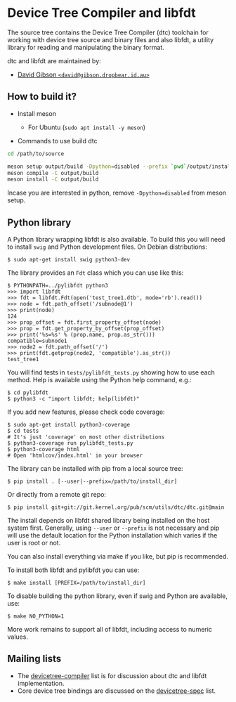 # Device Tree Compiler and libfdt

The source tree contains the Device Tree Compiler (dtc) toolchain for
working with device tree source and binary files and also libfdt, a
utility library for reading and manipulating the binary format.

dtc and libfdt are maintained by:

* [David Gibson `<david@gibson.dropbear.id.au>`](mailto:david@gibson.dropbear.id.au)

## How to build it?

- Install meson
  - For Ubuntu (`sudo apt install -y meson`)

- Commands to use build dtc
```bash
cd /path/to/source

meson setup output/build -Dpython=disabled --prefix `pwd`/output/install
meson compile -C output/build
meson install -C output/build
```

Incase you are interested in python, remove `-Dpython=disabled` from meson setup.

## Python library

A Python library wrapping libfdt is also available. To build this you
will need to install `swig` and Python development files. On Debian
distributions:

```
$ sudo apt-get install swig python3-dev
```

The library provides an `Fdt` class which you can use like this:

```
$ PYTHONPATH=../pylibfdt python3
>>> import libfdt
>>> fdt = libfdt.Fdt(open('test_tree1.dtb', mode='rb').read())
>>> node = fdt.path_offset('/subnode@1')
>>> print(node)
124
>>> prop_offset = fdt.first_property_offset(node)
>>> prop = fdt.get_property_by_offset(prop_offset)
>>> print('%s=%s' % (prop.name, prop.as_str()))
compatible=subnode1
>>> node2 = fdt.path_offset('/')
>>> print(fdt.getprop(node2, 'compatible').as_str())
test_tree1
```

You will find tests in `tests/pylibfdt_tests.py` showing how to use each
method. Help is available using the Python help command, e.g.:

```
$ cd pylibfdt
$ python3 -c "import libfdt; help(libfdt)"
```

If you add new features, please check code coverage:

```
$ sudo apt-get install python3-coverage
$ cd tests
# It's just 'coverage' on most other distributions
$ python3-coverage run pylibfdt_tests.py
$ python3-coverage html
# Open 'htmlcov/index.html' in your browser
```

The library can be installed with pip from a local source tree:

```
$ pip install . [--user|--prefix=/path/to/install_dir]
```

Or directly from a remote git repo:

```
$ pip install git+git://git.kernel.org/pub/scm/utils/dtc/dtc.git@main
```

The install depends on libfdt shared library being installed on the
host system first. Generally, using `--user` or `--prefix` is not
necessary and pip will use the default location for the Python
installation which varies if the user is root or not.

You can also install everything via make if you like, but pip is
recommended.

To install both libfdt and pylibfdt you can use:

```
$ make install [PREFIX=/path/to/install_dir]
```

To disable building the python library, even if swig and Python are available,
use:

```
$ make NO_PYTHON=1
```

More work remains to support all of libfdt, including access to numeric
values.

## Mailing lists

* The [devicetree-compiler](mailto:devicetree-compiler@vger.kernel.org)
  list is for discussion about dtc and libfdt implementation.
* Core device tree bindings are discussed on the
  [devicetree-spec](mailto:devicetree-spec@vger.kernel.org) list.

